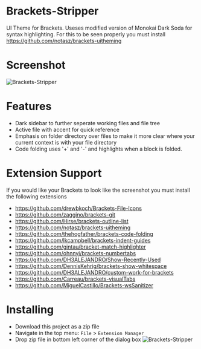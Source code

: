 # Brackets-Stripper
UI Theme for Brackets. Useses modified version of Monokai Dark Soda for syntax highlighting.
For this to be seen properly you must install https://github.com/notasz/brackets-uitheming

Screenshot
===============
![Brackets-Stripper](http://i57.tinypic.com/290sj9v.png)

Features
===============
* Dark sidebar to further seperate working files and file tree
* Active file with accent for quick reference
* Emphasis on folder directory over files to make it more clear where your current context is with your file directory
* Code folding uses '+' and '-' and highlights when a block is folded.

Extension Support
===============
If you would like your Brackets to look like the screenshot you must install the following extensions 
* https://github.com/drewbkoch/Brackets-File-Icons
* https://github.com/zaggino/brackets-git
* https://github.com/Hirse/brackets-outline-list
* https://github.com/notasz/brackets-uitheming
* https://github.com/thehogfather/brackets-code-folding
* https://github.com/lkcampbell/brackets-indent-guides
* https://github.com/gintau/bracket-match-highlighter
* https://github.com/ohnnyj/brackets-numbertabs
* https://github.com/DH3ALEJANDRO/Show-Recently-Used
* https://github.com/DennisKehrig/brackets-show-whitespace
* https://github.com/DH3ALEJANDRO/custom-work-for-brackets
* https://github.com/Carreau/brackets-visualTabs
* https://github.com/MiguelCastillo/Brackets-wsSanitizer

Installing
===============
* Download this project as a zip file
* Navigate in the top menu: `File` > `Extension Manager`
* Drop zip file in bottom left corner of the dialog box
![Brackets-Stripper](http://i57.tinypic.com/ajvxcp.png)
